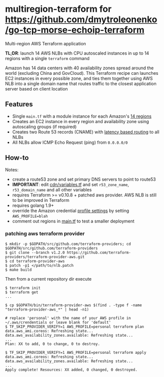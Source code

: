 # multiregion-terraform for https://github.com/dmytroleonenko/go-tcp-morse-echoip-terraform
Multi-region AWS Terraform application

**TL;DR**: launch 14 AWS NLBs with CPU autoscaled instances in up to 14 regions with a single `terraform` command

Amazon has 14 data centers with 40 availability zones spread around the world (excluding China and GovCloud). This Terraform recipe can launches EC2 instances in every possible zone, and ties them together using AWS NLB into a single domain name that routes traffic to the closest application server based on client location

## Features

* Single `main.tf` with a module instance for each Amazon's [14 regions][1]
* Creates an EC2 instance in every region and availability zone using autoscaling groups (if required)
* Creates two Route 53 records (CNAME) with [latency based routing][2] to all NLBs
* All NLBs allow ICMP Echo Request (ping) from `0.0.0.0/0`

## How-to

Notes:

* create a route53 zone and set primary DNS servers to point to route53
* **IMPORTANT**: edit [cdn/variables.tf](cdn/variables.tf) and set `r53_zone_name`, `r53_domain_name` and all other variables
* requires Terraform >= v0.10.8 + patched aws provider. AWS NLB is still to be improved in Terraform
* requires golang 1.9+
* override the Amazon credential [profile settings][3] by setting `AWS_PROFILE=blah`
* comment out regions in [main.tf](main.tf) to test a smaller deployment

### patching aws terraform provider

```
$ mkdir -p $GOPATH/src/github.com/terraform-providers; cd $GOPATH/src/github.com/terraform-providers
$ git clone --branch v1.2.0 https://github.com/terraform-providers/terraform-provider-aws.git
$ cd terraform-provider-aws
$ patch -p1 </path/to/nlb.patch
$ make build
```
Then from a current repository dir execute

```
$ terraform init
$ terraform get
...

$ cp $GOPATH/bin/terraform-provider-aws $(find . -type f -name "terraform-provider-aws_*" | head -n1)

# replace 'personal' with the name of your AWS profile in ~/.aws/crendentials or leave blank for 'default'
$ TF_SKIP_PROVIDER_VERIFY=1 AWS_PROFILE=personal terraform plan
data.aws_ami.coreos: Refreshing state...
data.aws_availability_zones.available: Refreshing state...
...
Plan: XX to add, 0 to change, 0 to destroy.

$ TF_SKIP_PROVIDER_VERIFY=1 AWS_PROFILE=personal terraform apply
data.aws_ami.coreos: Refreshing state...
data.aws_availability_zones.available: Refreshing state...
...
Apply complete! Resources: XX added, 0 changed, 0 destroyed.
```

[1]: https://docs.aws.amazon.com/AWSEC2/latest/UserGuide/using-regions-availability-zones.html#concepts-available-regions
[2]: https://docs.aws.amazon.com/Route53/latest/DeveloperGuide/routing-policy.html#routing-policy-latency
[3]: https://www.terraform.io/docs/providers/aws/#shared-credentials-file
